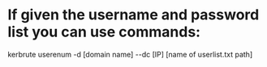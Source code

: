 # If given the username and password list you can use commands: 
kerbrute userenum -d [domain name] --dc [IP] [name of userlist.txt path]